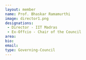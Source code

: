 ```yaml
---
layout: member
name: Prof. Bhaskar Ramamurthi
image: director1.png
designations:  
 - Director - IIT Madras 
 - Ex-Offcio - Chair of the Council
area:
bio:
email:
type: Governing-Council
---
```

